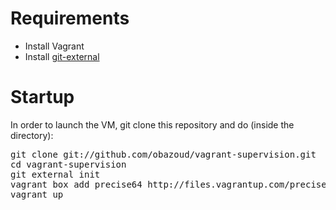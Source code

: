 Requirements
============

* Install Vagrant
* Install [git-external](https://github.com/dcestari/git-external)

Startup
=======

In order to launch the VM, git clone this repository and do (inside the directory):

<pre>
git clone git://github.com/obazoud/vagrant-supervision.git
cd vagrant-supervision
git external init
vagrant box add precise64 http://files.vagrantup.com/precise64.box
vagrant up
</pre>

